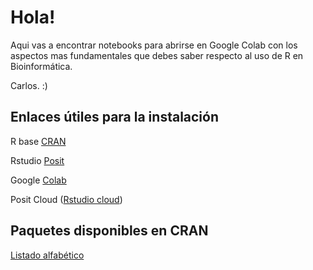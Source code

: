 # Hola! 

Aqui vas a encontrar notebooks para abrirse en Google Colab con los aspectos mas fundamentales que debes saber respecto al uso de R en Bioinformática. 

Carlos. :)


## Enlaces útiles para la instalación

R base [CRAN](https://cloud.r-project.org/)

Rstudio [Posit](https://posit.co/download/rstudio-desktop/)

Google [Colab](https://colab.research.google.com)

Posit Cloud \([Rstudio cloud](https://posit.cloud)\)


## Paquetes disponibles en CRAN

[Listado alfabético](https://cran.r-project.org/web/packages/available_packages_by_name.html)
